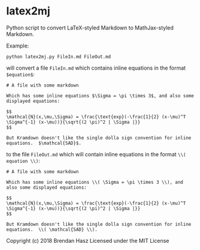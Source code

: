 # latex2mj

Python script to convert LaTeX-styled Markdown to MathJax-styled Markdown.

Example:

```
python latex2mj.py FileIn.md FileOut.md
```

will convert a file `FileIn.md` which contains inline equations in the format `$equation$`:

```
# A file with some markdown

Which has some inline equations $\Sigma = \pi \times 3$, and also some displayed equations:

$$
\mathcal{N}(x,\mu,\Sigma) = \frac{\text{exp}(-\frac{1}{2} (x-\mu)^T \Sigma^{-1} (x-\mu))}{\sqrt{(2 \pi)^2 | \Sigma |}}
$$

But Kramdown doesn't like the single dolla sign convention for inline equations.  $\mathcal{SAD}$.
```

to the file `FileOut.md` which will contain inline equations in the format `\\( equation \\)`:

```
# A file with some markdown

Which has some inline equations \\( \Sigma = \pi \times 3 \\), and also some displayed equations:

$$
\mathcal{N}(x,\mu,\Sigma) = \frac{\text{exp}(-\frac{1}{2} (x-\mu)^T \Sigma^{-1} (x-\mu))}{\sqrt{(2 \pi)^2 | \Sigma |}}
$$

But Kramdown doesn't like the single dolla sign convention for inline equations.  \\( \mathcal{SAD} \\).
```

Copyright (c) 2018 Brendan Hasz
Licensed under the MIT License
